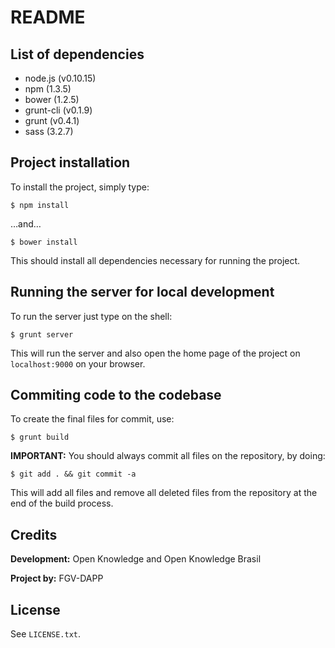 # README

## List of dependencies

* node.js (v0.10.15)
* npm (1.3.5)
* bower (1.2.5)
* grunt-cli (v0.1.9)
* grunt (v0.4.1)
* sass (3.2.7)


## Project installation

To install the project, simply type:

`` $ npm install ``

…and…

`` $ bower install ``

This should install all dependencies necessary for running the project.


## Running the server for local development

To run the server just type on the shell:

`` $ grunt server ``

This will run the server and also open the home page of the project on ``localhost:9000`` on your browser.


## Commiting code to the codebase

To create the final files for commit, use:

`` $ grunt build ``

**IMPORTANT:** You should always commit all files on the repository, by doing:

`` $ git add . && git commit -a ``

This will add all files and remove all deleted files from the repository at the end of the build process.

## Credits

**Development:** Open Knowledge and Open Knowledge Brasil

**Project by:** FGV-DAPP

## License

See ``LICENSE.txt``.
